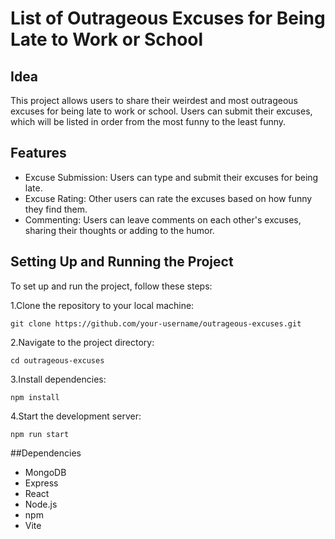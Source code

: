 
# List of Outrageous Excuses for Being Late to Work or School

## Idea
This project allows users to share their weirdest and most outrageous excuses for being late to work or school. Users can submit their excuses, which will be listed in order from the most funny to the least funny.

## Features
- Excuse Submission: Users can type and submit their excuses for being late.
- Excuse Rating: Other users can rate the excuses based on how funny they find them.
- Commenting: Users can leave comments on each other's excuses, sharing their thoughts or adding to the humor.

## Setting Up and Running the Project
To set up and run the project, follow these steps:

1.Clone the repository to your local machine:

```
git clone https://github.com/your-username/outrageous-excuses.git
```

2.Navigate to the project directory:
```
cd outrageous-excuses
```

3.Install dependencies:
```
npm install
```

4.Start the development server:
```
npm run start
```

##Dependencies
- MongoDB
- Express
- React
- Node.js
- npm
- Vite